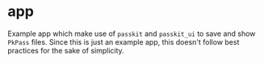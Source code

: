 # app

Example app which make use of `passkit` and `passkit_ui` to save and show `PkPass` files.
Since this is just an example app, this doesn't follow best practices for the sake of simplicity.